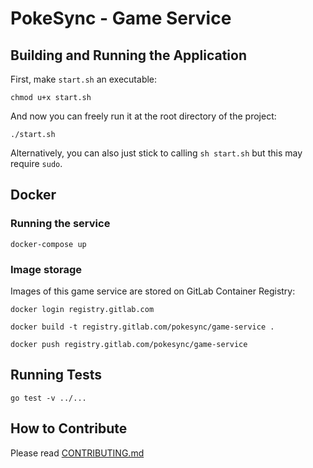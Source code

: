 # PokeSync - Game Service

## Building and Running the Application

First, make `start.sh` an executable:

```
chmod u+x start.sh
```

And now you can freely run it at the root directory of the project:

```
./start.sh
```

Alternatively, you can also just stick to calling `sh start.sh` but this may require `sudo`.

## Docker

### Running the service

```
docker-compose up
```

### Image storage

Images of this game service are stored on GitLab Container Registry:

```
docker login registry.gitlab.com
```

```
docker build -t registry.gitlab.com/pokesync/game-service .
```

```
docker push registry.gitlab.com/pokesync/game-service
```

## Running Tests

```
go test -v ../...
```

## How to Contribute

Please read [CONTRIBUTING.md](https://gitlab.com/pokesync/game-service/blob/master/CONTRIBUTING.md)